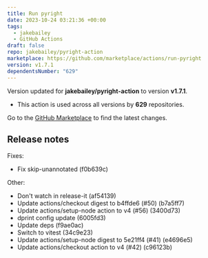 ```yaml
---
title: Run pyright
date: 2023-10-24 03:21:36 +00:00
tags:
  - jakebailey
  - GitHub Actions
draft: false
repo: jakebailey/pyright-action
marketplace: https://github.com/marketplace/actions/run-pyright
version: v1.7.1
dependentsNumber: "629"
---
```



Version updated for **jakebailey/pyright-action** to version **v1.7.1**.
- This action is used across all versions by **629** repositories.

Go to the [GitHub Marketplace](https://github.com/marketplace/actions/run-pyright) to find the latest changes.

## Release notes

Fixes:

* Fix skip-unannotated (f0b639c)

Other:

* Don't watch in release-it (af54139)
* Update actions/checkout digest to b4ffde6 (#50) (b7a5ff7)
* Update actions/setup-node action to v4 (#56) (3400d73)
* dprint config update (6005fd3)
* Update deps (f9ae0ac)
* Switch to vitest (34c9e23)
* Update actions/setup-node digest to 5e21ff4 (#41) (e4696e5)
* Update actions/checkout action to v4 (#42) (c96123b)
